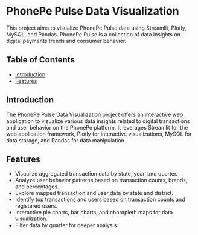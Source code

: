 # PhonePe Pulse Data Visualization

This project aims to visualize PhonePe Pulse data using Streamlit, Plotly, MySQL, and Pandas. PhonePe Pulse is a collection of data insights on digital payments trends and consumer behavior.

## Table of Contents

- [Introduction](#introduction)
- [Features](#features)

## Introduction

The PhonePe Pulse Data Visualization project offers an interactive web application to visualize various data insights related to digital transactions and user behavior on the PhonePe platform. It leverages Streamlit for the web application framework, Plotly for interactive visualizations, MySQL for data storage, and Pandas for data manipulation.

## Features

- Visualize aggregated transaction data by state, year, and quarter.
- Analyze user behavior patterns based on transaction counts, brands, and percentages.
- Explore mapped transaction and user data by state and district.
- Identify top transactions and users based on transaction counts and registered users.
- Interactive pie charts, bar charts, and choropleth maps for data visualization.
- Filter data by quarter for deeper analysis.
